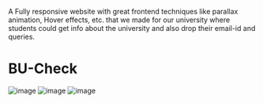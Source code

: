 A Fully responsive website with great frontend techniques like parallax animation, Hover effects, etc. that we made for our university where students could get info about the university and also drop their email-id and queries.

# BU-Check

![image](https://github.com/deepanshug1/BU-Check/assets/95443111/0682140c-701a-4ecf-9c39-eb473547621d)
![image](https://github.com/deepanshug1/BU-Check/assets/95443111/b3cb8066-c795-4f2c-ada8-f43e537f2794)
![image](https://github.com/deepanshug1/BU-Check/assets/95443111/092380c9-a203-4788-b68f-a8389c5a7598)

